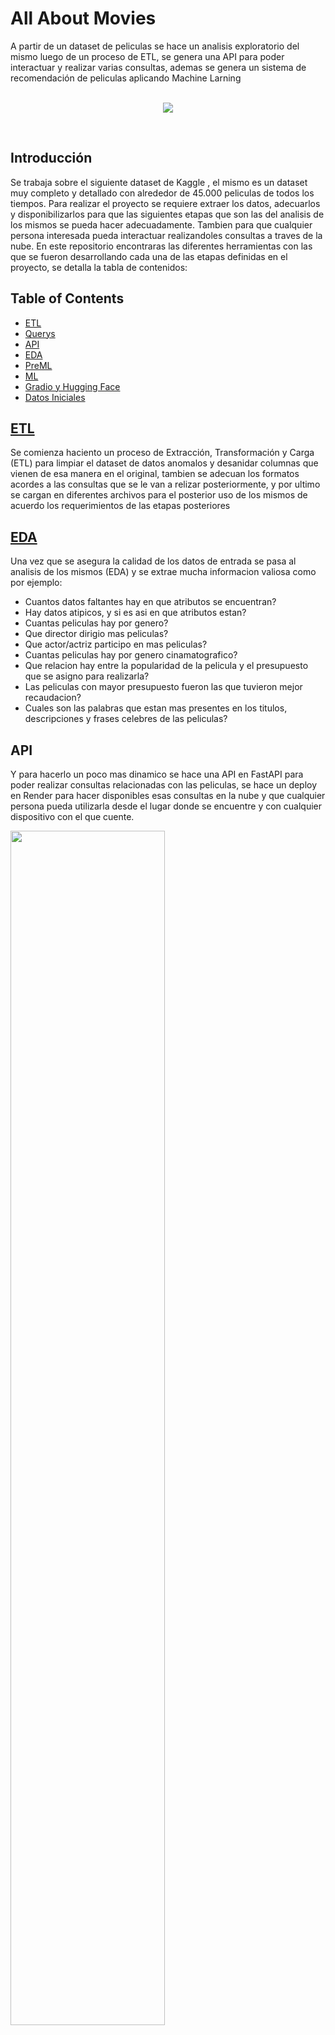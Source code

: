 # All About Movies

A partir de un dataset de peliculas se hace un analisis exploratorio del mismo luego de un proceso de ETL, se genera una API para poder interactuar 
y realizar varias consultas, ademas se genera un sistema de recomendación de peliculas aplicando Machine Larning<br> <br>

<p align=center><img src="https://github.com/hikikae/From-ETL-to-Machine-Learning/blob/main/images/proceso.jpg"><p> <br> 
  
 ## Introducción
 Se trabaja sobre el siguiente dataset de Kaggle <a href="https://www.kaggle.com/datasets/rounakbanik/the-movies-dataset"></a>, el mismo es
  un dataset muy completo y detallado con alrededor de 45.000 peliculas de todos los tiempos. Para realizar el proyecto se requiere extraer los datos, adecuarlos y disponibilizarlos para que las siguientes etapas que son las del analisis de los mismos se pueda hacer adecuadamente. Tambien para que cualquier persona interesada pueda interactuar realizandoles consultas a traves de la nube. 
  En este repositorio encontraras las diferentes herramientas con las que se fueron desarrollando cada una de las etapas 
  definidas en el proyecto, se detalla la tabla de contenidos:
  
## Table of Contents

- [ETL](#ETL)
- [Querys](#Querys)
- [API](#API)
- [EDA](#EDA)
- [PreML](#PreML)
- [ML](#ML)
- [Gradio y Hugging Face](#Gradio)
- [Datos Iniciales](#Datos)
  
## <a href="https://github.com/hikikae/From-ETL-to-Machine-Learning/blob/main/Parte1-ETL.ipynb">ETL </a>
Se comienza haciento un proceso de Extracción, Transformación y Carga (ETL) para limpiar el dataset de datos anomalos y desanidar columnas que vienen de esa manera en el original, tambien se adecuan los formatos acordes a las consultas que se le van a relizar posteriormente, y por ultimo se cargan en diferentes archivos para el posterior uso de los mismos de acuerdo los requerimientos de las
etapas posteriores
  
## <a href="[https://github.com/hikikae/From-ETL-to-Machine-Learning/blob/main/Parte1-ETL.ipynb](https://github.com/hikikae/From-ETL-to-Machine-Learning/blob/main/Parte2-Consultas_y_API.ipynb)">EDA</a>
Una vez que se asegura la calidad de los datos de entrada se pasa al analisis de los mismos (EDA) y se extrae mucha informacion valiosa como por ejemplo:
  
  - Cuantos datos faltantes hay en que atributos se encuentran?
  - Hay datos atipicos, y si es asi en que atributos estan?
  - Cuantas peliculas hay por genero?
  - Que director dirigio mas peliculas?
  - Que actor/actriz participo en mas peliculas?
  - Cuantas peliculas hay por genero cinamatografico?
  - Que relacion hay entre la popularidad de la pelicula y el presupuesto que se asigno para realizarla?
  - Las peliculas con mayor presupuesto fueron las que tuvieron mejor recaudacion?
  - Cuales son las palabras que estan mas presentes en los titulos, descripciones y frases celebres de las peliculas? 
  
 
## API
Y para hacerlo un poco mas dinamico se hace una API en FastAPI para poder realizar consultas relacionadas con las peliculas, se hace un deploy en Render para hacer disponibles esas consultas en la nube y que cualquier persona pueda utilizarla desde el lugar donde se encuentre y con cualquier dispositivo con el que cuente.  
   
<a href="https://deta.space/discovery/r/r1z3sqkuowog8y3r"><img width="70%" src="https://github.com/hikikae/From-ETL-to-Machine-Learning/blob/main/images/api%20consultas.png"></a>
  
Una vez que ingreses agrega ("/docs") a la direccion url:<br>
  
<img src="https://github.com/hikikae/From-ETL-to-Machine-Learning/blob/main/images/ingresar%20consultas.png">
  
Al ingresar podrás ver un menu con consultas, elige alguna de ellas, para probarla.
  
<img width= "70%" src="https://github.com/hikikae/From-ETL-to-Machine-Learning/blob/main/images/probandoConsulta.gif">
  
## EDA
El EDA nos permite familiarizarnos aún más con los daos, podemos conocer si hay errores, duplicados, valores faltantes, relaciones, entre otros. Uno de los problemas que me enfrenté al usar un dataset tan grande (1.5GB) es que mi computadora no tenia la suficiente capacidad, por lo que tuve que recurrir a tomar solo una muestra y así explorar las librerias especiales para el EDA, como son *pandas profiling, sweetviz, autoviz. Los reportes html que se generan puedes encontrarlos en esta <a href="https://github.com/hikikae/From-ETL-to-Machine-Learning/tree/main/Reportes%20EDA">carpeta<a>. 

- <a href="https://github.com/hikikae/From-ETL-to-Machine-Learning/blob/main/Parte3-EDA-1.ipynb">Parte 1.</a> Utilizando todos los datos (1.5GB)
- <a href="https://github.com/hikikae/From-ETL-to-Machine-Learning/blob/main/Parte3-EDA-2.ipynb">Parte 2. </a> Tomando una muestra <br>
  
<img width= "50%" src="https://github.com/hikikae/From-ETL-to-Machine-Learning/blob/main/images/reporteEDA.png"> <br>
 
<img width= "30%" height="200px" src="https://github.com/hikikae/From-ETL-to-Machine-Learning/blob/main/images/grafica.png"> <img height="200px" width= "30%" src="https://github.com/hikikae/From-ETL-to-Machine-Learning/blob/main/images/violin.png">

## <a href="https://github.com/hikikae/From-ETL-to-Machine-Learning/blob/main/Parte3-PreML.ipynb">PreML</a>
Una vez que tuve el EDA me encontré con nuevas interogantes como son:
  
- Numero de peliculas que ha calificado cada usuario
- Distribución de las calificaciones
- Película que más calificaciones tiene
- Película que menos calificaciones tiene
- Película más vista

Me pareció importante mencionar estos hallazgos y te invito a que los revises.
  
## <a href="https://github.com/hikikae/From-ETL-to-Machine-Learning/blob/main/Parte4-ML%20y%20Gradio.ipynb">ML</a> 
Para realizar una recomendación de una película, utilice un filtro colaborativo basado en SVD (Descomposción en Valores singulares), que sirve para reducir la dimensionalidad que para el caso de tanto volumen de datos, acorta los tiempos de procesamiento y la librerría Surprise que ayuda a aplicar los algoritmos de recomendadion. 
  
Este enfoque colaborativo se basa en la idea de que los usuarios con gustos similares calificarán de manera similar las mismas películas. 

## Gradio y Hugging Face
En el notebook anterior al final encontrarás el código que utilicé para cargar el modelo de ML utilicé Gradio y lo deployé por medio de Hugging Face.

<img width="70%" src="https://github.com/hikikae/From-ETL-to-Machine-Learning/blob/main/images/gradio.png">
 
  
Antes de hacer una prueba revisemos rápidamente algunos identificadores de películas.

<img width="70%" src="https://github.com/hikikae/From-ETL-to-Machine-Learning/blob/main/images/titulosPeliculas.png">
  
  
Te muestro como hacer una prueba con los datos más básicos:
<img width="70%" src="https://github.com/hikikae/From-ETL-to-Machine-Learning/blob/main/images/recomendacionML.gif">

  
## <a href="https://github.com/hikikae/From-ETL-to-Machine-Learning/tree/main/dataset"> Datos Iniciales</a>
    - Plataformas
        - amazon_prime_titles.csv
        - disney_plus_titles.csv
        - hulu_titles.csv
        - netflix_titles.csv
    - Ratings
        - 1.csv
        - 2.csv
        - 3.csv
        - 4.csv
        - 5.csv
        - 6.csv
        - 7.csv
        - 8.csv

## Agradecimiento y Contacto
Gracias por interesarte en mi proyecto y si tienes alguna duda no dudes en contactarte conmigo.

Angélica García Díaz ---- <a href="https://www.linkedin.com/in/angelica-garc%C3%ADa-diaz/">LinkedIn </a>, mail:  angelicagarciad@gmail.com <br>

 😇
                        
     
